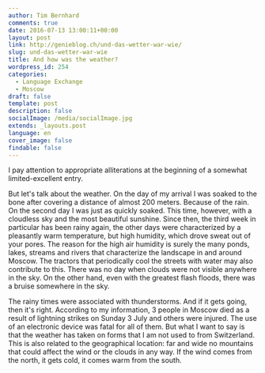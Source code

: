 ```yaml
---
author: Tim Bernhard
comments: true
date: 2016-07-13 13:00:11+00:00
layout: post
link: http://genieblog.ch/und-das-wetter-war-wie/
slug: und-das-wetter-war-wie
title: And how was the weather?
wordpress_id: 254
categories:
  - Language Exchange
  - Moscow
draft: false
template: post
description: false
socialImage: /media/socialImage.jpg
extends: _layouts.post
language: en
cover_image: false
findable: false
---
```


I pay attention to appropriate alliterations at the beginning of a somewhat limited-excellent entry.

But let's talk about the weather.
On the day of my arrival I was soaked to the bone after covering a distance of almost 200 meters.
Because of the rain.
On the second day I was just as quickly soaked.
This time, however, with a cloudless sky and the most beautiful sunshine.
Since then, the third week in particular has been rainy again, the other days were characterized by a pleasantly warm temperature, but high humidity, which drove sweat out of your pores.
The reason for the high air humidity is surely the many ponds, lakes, streams and rivers that characterize the landscape in and around Moscow.
The tractors that periodically cool the streets with water may also contribute to this.
There was no day when clouds were not visible anywhere in the sky.
On the other hand, even with the greatest flash floods, there was a bruise somewhere in the sky.

The rainy times were associated with thunderstorms.
And if it gets going, then it's right.
According to my information, 3 people in Moscow died as a result of lightning strikes on Sunday 3 July and others were injured.
The use of an electronic device was fatal for all of them.
But what I want to say is that the weather has taken on forms that I am not used to from Switzerland.
This is also related to the geographical location: far and wide no mountains that could affect the wind or the clouds in any way.
If the wind comes from the north, it gets cold, it comes warm from the south.
